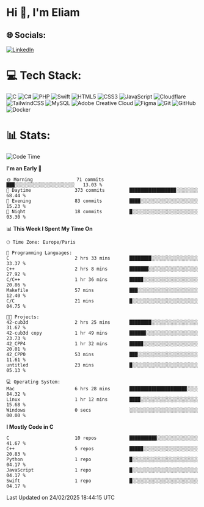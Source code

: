 <h1>Hi 👋, I'm Eliam</h1>

## 🌐 Socials:
[![LinkedIn](https://img.shields.io/badge/LinkedIn-%230077B5.svg?logo=linkedin&logoColor=white)](https://www.linkedin.com/in/eliam-detoh/) 

# 💻 Tech Stack:
![C](https://img.shields.io/badge/c-%2300599C.svg?style=for-the-badge&logo=c&logoColor=white) ![C#](https://img.shields.io/badge/c%23-%23239120.svg?style=for-the-badge&logo=csharp&logoColor=white) ![PHP](https://img.shields.io/badge/php-%23777BB4.svg?style=for-the-badge&logo=php&logoColor=white) ![Swift](https://img.shields.io/badge/swift-F54A2A?style=for-the-badge&logo=swift&logoColor=white) ![HTML5](https://img.shields.io/badge/html5-%23E34F26.svg?style=for-the-badge&logo=html5&logoColor=white) ![CSS3](https://img.shields.io/badge/css3-%231572B6.svg?style=for-the-badge&logo=css3&logoColor=white) ![JavaScript](https://img.shields.io/badge/javascript-%23323330.svg?style=for-the-badge&logo=javascript&logoColor=%23F7DF1E) ![Cloudflare](https://img.shields.io/badge/Cloudflare-F38020?style=for-the-badge&logo=Cloudflare&logoColor=white) ![TailwindCSS](https://img.shields.io/badge/tailwindcss-%2338B2AC.svg?style=for-the-badge&logo=tailwind-css&logoColor=white) ![MySQL](https://img.shields.io/badge/mysql-4479A1.svg?style=for-the-badge&logo=mysql&logoColor=white) ![Adobe Creative Cloud](https://img.shields.io/badge/Adobe%20Creative%20Cloud-DA1F26.svg?style=for-the-badge&logo=Adobe%20Creative%20Cloud&logoColor=white) ![Figma](https://img.shields.io/badge/figma-%23F24E1E.svg?style=for-the-badge&logo=figma&logoColor=white) ![Git](https://img.shields.io/badge/git-%23F05033.svg?style=for-the-badge&logo=git&logoColor=white) ![GitHub](https://img.shields.io/badge/github-%23121011.svg?style=for-the-badge&logo=github&logoColor=white) ![Docker](https://img.shields.io/badge/docker-%230db7ed.svg?style=for-the-badge&logo=docker&logoColor=white)

# 📊  Stats:
<!--START_SECTION:waka-->
![Code Time](http://img.shields.io/badge/Code%20Time-165%20hrs%2013%20mins-blue)

**I'm an Early 🐤** 

```text
🌞 Morning                71 commits          ███░░░░░░░░░░░░░░░░░░░░░░   13.03 % 
🌆 Daytime                373 commits         █████████████████░░░░░░░░   68.44 % 
🌃 Evening                83 commits          ████░░░░░░░░░░░░░░░░░░░░░   15.23 % 
🌙 Night                  18 commits          █░░░░░░░░░░░░░░░░░░░░░░░░   03.30 % 
```


📊 **This Week I Spent My Time On** 

```text
🕑︎ Time Zone: Europe/Paris

💬 Programming Languages: 
C                        2 hrs 33 mins       ████████░░░░░░░░░░░░░░░░░   33.37 % 
C++                      2 hrs 8 mins        ███████░░░░░░░░░░░░░░░░░░   27.92 % 
C/C++                    1 hr 36 mins        █████░░░░░░░░░░░░░░░░░░░░   20.86 % 
Makefile                 57 mins             ███░░░░░░░░░░░░░░░░░░░░░░   12.40 % 
C/C                      21 mins             █░░░░░░░░░░░░░░░░░░░░░░░░   04.75 % 

🐱‍💻 Projects: 
42-cub3d                 2 hrs 25 mins       ████████░░░░░░░░░░░░░░░░░   31.67 % 
42-cub3d copy            1 hr 49 mins        ██████░░░░░░░░░░░░░░░░░░░   23.73 % 
42_CPP4                  1 hr 32 mins        █████░░░░░░░░░░░░░░░░░░░░   20.01 % 
42_CPP0                  53 mins             ███░░░░░░░░░░░░░░░░░░░░░░   11.61 % 
untitled                 23 mins             █░░░░░░░░░░░░░░░░░░░░░░░░   05.13 % 

💻 Operating System: 
Mac                      6 hrs 28 mins       █████████████████████░░░░   84.32 % 
Linux                    1 hr 12 mins        ████░░░░░░░░░░░░░░░░░░░░░   15.68 % 
Windows                  0 secs              ░░░░░░░░░░░░░░░░░░░░░░░░░   00.00 % 
```

**I Mostly Code in C** 

```text
C                        10 repos            ██████████░░░░░░░░░░░░░░░   41.67 % 
C++                      5 repos             █████░░░░░░░░░░░░░░░░░░░░   20.83 % 
Python                   1 repo              █░░░░░░░░░░░░░░░░░░░░░░░░   04.17 % 
JavaScript               1 repo              █░░░░░░░░░░░░░░░░░░░░░░░░   04.17 % 
Swift                    1 repo              █░░░░░░░░░░░░░░░░░░░░░░░░   04.17 % 
```




 Last Updated on 24/02/2025 18:44:15 UTC
<!--END_SECTION:waka-->
